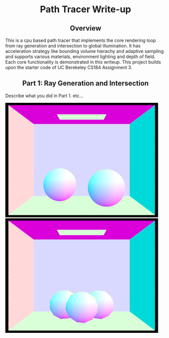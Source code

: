 <meta http-equiv="content-type" content="text/html; charset=utf-8" />
<link rel="stylesheet" type="text/css" href="style.css" media="screen" />
<h1 align="middle">Path Tracer Write-up</h1>

  <h2 align="middle">Overview</h2>
   This is a cpu based path tracer that implements the core rendering loop from ray generation and intersection to global illumination. It has acceleration strategy like bounding volume hierachy and adaptive sampling and supports various materials, environment lighting and depth of field. Each core functionality is demonstrated in this writeup. This project builds upon the starter code of UC Berekeley CS184 Assignment 3.     
   
  <h2 align="middle">Part 1: Ray Generation and Intersection</h2>
  <p>Describe what you did in Part 1. etc...</p>
          <div class="row">
            <img src="images/ray/CBsphere_n.png" width="480px" />
            <img src="images/ray/CBgem_n.png" width="480px" />
          </div>
